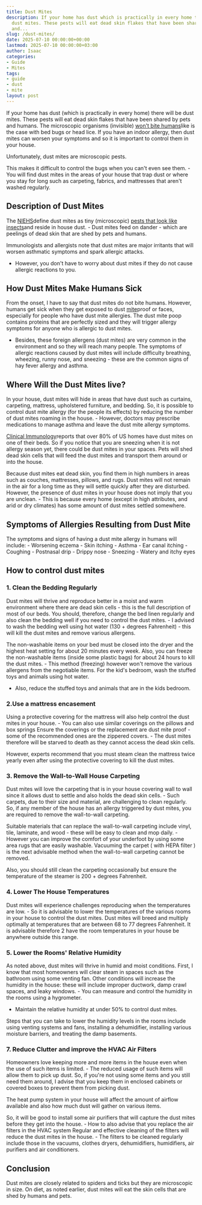```yaml
---
title: Dust Mites
description: If your home has dust which is practically in every home there will be
  dust mites. These pests will eat dead skin flakes that have been shared by pets
  and...
slug: /dust-mites/
date: 2025-07-10 00:00:00+00:00
lastmod: 2025-07-10 00:00:00+03:00
author: Isaac
categories:
- Guide
- Mites
tags:
- guide
- dust
- mite
layout: post
---
```

If your home has dust (which is practically in every home) there will be dust mites. These pests will eat dead skin flakes that have been shared by pets and humans. The microscopic organisms (invisible) [won't bite humans](https://pestpolicy.com/do-dust-mites-bite/)like is the case with bed bugs or head lice. If you have an indoor allergy, then dust mites can worsen your symptoms and so it is important to control them in your house.

Unfortunately, dust mites are microscopic pests.

This makes it difficult to control the bugs when you can't even see them. - You will find dust mites in the areas of your house that trap dust or where you stay for long such as carpeting, fabrics, and mattresses that aren't washed regularly.

##  Description of Dust Mites

The [NIEHS](https://www.niehs.nih.gov/health/topics/agents/allergens/dustmites/index.cfm)define dust mites as tiny (microscopic) [pests that look like insects](https://pestpolicy.com/what-do-dust-mites-look-like/)and reside in house dust. - Dust mites feed on dander - which are peelings of dead skin that are shed by pets and humans.

Immunologists and allergists note that dust mites are major irritants that will worsen asthmatic symptoms and spark allergic attacks.

- However, you don't have to worry about dust mites if they do not cause allergic reactions to you.

##  How Dust Mites Make Humans Sick

From the onset, I have to say that dust mites do not bite humans. However, humans get sick when they get exposed to dust [mite](https://pestpolicy.com/what-do-dust-mites-look-like/)proof or faces, especially for people who have dust mite allergies. The dust mite poop contains proteins that are perfectly sized and they will trigger allergy symptoms for anyone who is allergic to dust mites.

- Besides, these foreign allergens (dust mites) are very common in the environment and so they will reach many people. The symptoms of allergic reactions caused by dust mites will include difficulty breathing, wheezing, runny nose, and sneezing - these are the common signs of hay fever allergy and asthma.

##  Where Will the Dust Mites live?

In your house, dust mites will hide in areas that have dust such as curtains, carpeting, mattress, upholstered furniture, and bedding. So, it is possible to control dust mite allergy (for the people its effects) by reducing the number of dust mites roaming in the house. - However, doctors may prescribe medications to manage asthma and leave the dust mite allergy symptoms.

[Clinical Immunology](https://www.jacionline.org/article/S0091-6749(02)91278-9/fulltext)reports that over 80% of US homes have dust mites on one of their beds. So if you notice that you are sneezing when it is not allergy season yet, there could be dust mites in your spaces. Pets will shed dead skin cells that will feed the dust mites and transport them around or into the house.

Because dust mites eat dead skin, you find them in high numbers in areas such as couches, mattresses, pillows, and rugs. Dust mites will not remain in the air for a long time as they will settle quickly after they are disturbed. However, the presence of dust mites in your house does not imply that you are unclean. - This is because every home (except in high attributes, and arid or dry climates) has some amount of dust mites settled somewhere.

##  Symptoms of Allergies Resulting from Dust Mite

The symptoms and signs of having a dust mite allergy in humans will include: - Worsening eczema - Skin itching - Asthma - Ear canal itching - Coughing - Postnasal drip - Drippy nose - Sneezing - Watery and itchy eyes

##  How to control dust mites

###  1. Clean the Bedding Regularly

Dust mites will thrive and reproduce better in a moist and warm environment where there are dead skin cells - this is the full description of most of our beds. You should, therefore, change the bed linen regularly and also clean the bedding well if you need to control the dust mites. - I advised to wash the bedding well using hot water (130 + degrees Fahrenheit) - this will kill the dust mites and remove various allergens.

The non-washable items on your bed must be closed into the dryer and the highest heat setting for about 20 minutes every week. Also, you can freeze the non-washable items (inside some plastic bags) for about 24 hours to kill the dust mites. - This method (freezing) however won't remove the various allergens from the negotiable items. For the kid's bedroom, wash the stuffed toys and animals using hot water.

- Also, reduce the stuffed toys and animals that are in the kids bedroom.

###  2.Use a mattress encasement

Using a protective covering for the mattress will also help control the dust mites in your house. - You can also use similar coverings on the pillows and box springs Ensure the coverings or the replacement are dust mite proof - some of the recommended ones are the zippered covers. - The dust mites therefore will be starved to death as they cannot access the dead skin cells.

However, experts recommend that you must steam clean the mattress twice yearly even after using the protective covering to kill the dust mites.

###  3. Remove the Wall-to-Wall House Carpeting

Dust mites will love the carpeting that is in your house covering wall to wall since it allows dust to settle and also holds the dead skin cells. - Such carpets, due to their size and material, are challenging to clean regularly. So, if any member of the house has an allergy triggered by dust mites, you are required to remove the wall-to-wall carpeting.

Suitable materials that can replace the wall-to-wall carpeting include vinyl, tile, laminate, and wood - these will be easy to clean and mop daily. - However you can improve the comfort of your underfoot by using some area rugs that are easily washable. Vacuuming the carpet ( with HEPA filter ) is the next advisable method when the wall-to-wall carpeting cannot be removed.

Also, you should still clean the carpeting occasionally but ensure the temperature of the steamer is 200 + degrees Fahrenheit.

###  4. Lower The House Temperatures

Dust mites will experience challenges reproducing when the temperatures are low. - So it is advisable to lower the temperatures of the various rooms in your house to control the dust mites. Dust mites will breed and multiply optimally at temperatures that are between 68 to 77 degrees Fahrenheit. It is advisable therefore 2 have the room temperatures in your house be anywhere outside this range.

###  5. Lower the Rooms' Relative Humidity

As noted above, dust mites will thrive in humid and moist conditions. First, I know that most homeowners will clear steam in spaces such as the bathroom using some venting fan. Other conditions will increase the humidity in the house: these will include improper ductwork, damp crawl spaces, and leaky windows. - You can measure and control the humidity in the rooms using a hygrometer.

- Maintain the relative humidity at under 50% to control dust mites.

Steps that you can take to lower the humidity levels in the rooms include using venting systems and fans, installing a dehumidifier, installing various moisture barriers, and treating the damp basements.

###  7. Reduce Clutter and improve the HVAC Air Filters

Homeowners love keeping more and more items in the house even when the use of such items is limited. - The reduced usage of such items will allow them to pick up dust. So, if you're not using some items and you still need them around, I advise that you keep them in enclosed cabinets or covered boxes to prevent them from picking dust.

The heat pump system in your house will affect the amount of airflow available and also how much dust will gather on various items.

So, it will be good to install some air purifiers that will capture the dust mites before they get into the house. - How to also advise that you replace the air filters in the HVAC system Regular and effective cleaning of the filters will reduce the dust mites in the house. - The filters to be cleaned regularly include those in the vacuums, clothes dryers, dehumidifiers, humidifiers, air purifiers and air conditioners.

##  Conclusion

Dust mites are closely related to spiders and ticks but they are microscopic in size. On diet, as noted earlier, dust mites will eat the skin cells that are shed by humans and pets.